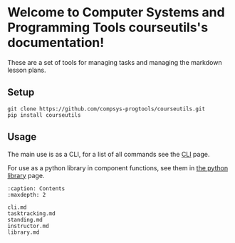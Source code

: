 <!-- .. Computer Systems and Programming Tools utils documentation primary file, created by
   sphinx-quickstart on Fri Dec 23 10:42:13 2022.
   You can adapt this file completely to your liking, but it should at least
   contain the root `toctree` directive. -->

# Welcome to Computer Systems and Programming Tools courseutils's documentation!

These are a set of tools for managing tasks and managing the markdown lesson plans. 

## Setup


```
git clone https://github.com/compsys-progtools/courseutils.git
pip install courseutils
```

## Usage 

The main use is as a CLI, for a list of all commands see the 
[CLI](cli.md) page. 

For use as a python library in component functions, see them in 
[the python library](library.md) page. 



```{toctree}
:caption: Contents
:maxdepth: 2

cli.md
tasktracking.md
standing.md
instructor.md
library.md
```

<!-- 
Indices and tables
==================

* :ref:`genindex`
* :ref:`modindex`
* :ref:`search` -->
